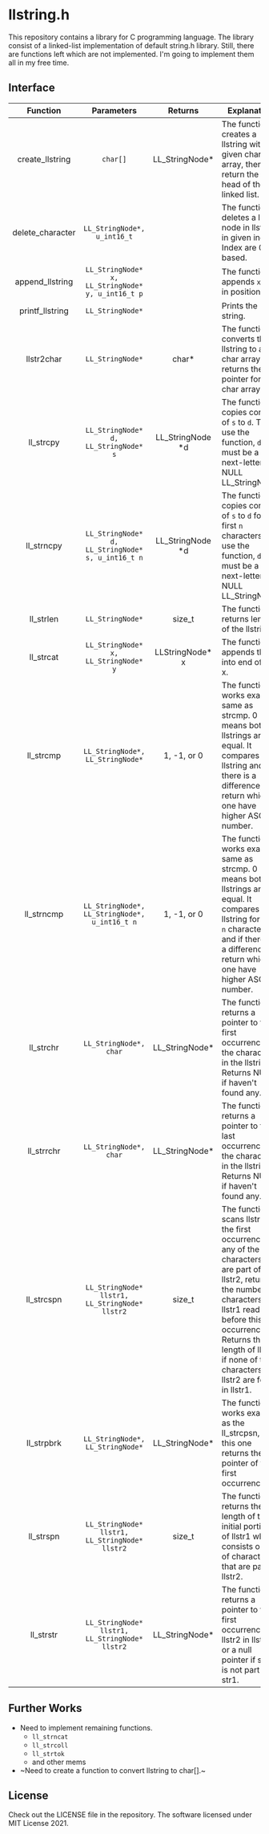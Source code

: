 # llstring.h
This repository contains a library for C programming language. The library consist of a linked-list implementation of default string.h library. Still, there are functions left which are not implemented. I'm going to implement them all in my free time.


## Interface
| Function 	| Parameters 	| Returns 	| Explanation 	|
|:-:	|:-:	|:-:	|-	|
| create_llstring 	| `char[]` 	| LL_StringNode* 	| The function creates a llstring with given char array, then return the head of the linked list. 	|
| delete_character 	| `LL_StringNode*, u_int16_t` 	|  	| The function deletes a ll-node in llstring in given index. Index are 0-based. 	|
| append_llstring 	| `LL_StringNode* x, LL_StringNode* y, u_int16_t p` 	|  	| The function appends `x` to `y` in position `p`. 	|
| printf_llstring | `LL_StringNode*` | | Prints the string.|
| llstr2char | `LL_StringNode*` | char* | The function converts the llstring to a char array and returns the pointer for that char array. |
| ll_strcpy | `LL_StringNode* d, LL_StringNode* s` | LL_StringNode *d | The function copies content of `s` to `d`. To use the function, `d` must be a next-letter-is-NULL LL_StringNode. |
| ll_strncpy | `LL_StringNode* d, LL_StringNode* s, u_int16_t n` | LL_StringNode *d | The function copies content of `s` to `d` for first `n` characters. To use the function, `d` must be a next-letter-is-NULL LL_StringNode. |
| ll_strlen | `LL_StringNode*` | size_t | The function returns length of the llstring. |
| ll_strcat | `LL_StringNode* x, LL_StringNode* y` | LLStringNode* x | The function appends the y into end of the x. |
| ll_strcmp | `LL_StringNode*, LL_StringNode*` | 1, -1, or 0 | The function works exactly same as strcmp. 0 means both llstrings are equal. It compares two llstring and if there is a difference, return which one have higher ASCII number. | 
| ll_strncmp | `LL_StringNode*, LL_StringNode*, u_int16_t n` | 1, -1, or 0 |  The function works exactly same as strcmp. 0 means both llstrings are equal. It compares two llstring for first `n` characters and if there is a difference, return which one have higher ASCII number. |
| ll_strchr | `LL_StringNode*, char` | LL_StringNode* |  The function returns a pointer to the first occurrence of the character in the llstring. Returns NULL if haven't found any. |
| ll_strrchr | `LL_StringNode*, char` | LL_StringNode* |  The function returns a pointer to the last occurrence of the character in the llstring. Returns NULL if haven't found any. |
| ll_strcspn | `LL_StringNode* llstr1, LL_StringNode* llstr2` | size_t | The function scans llstr1 for the first occurrence of any of the characters that are part of llstr2, returning the number of characters of llstr1 read before this first occurrence. Returns the length of llstr1 if none of the characters of llstr2 are found in llstr1. |
| ll_strpbrk | `LL_StringNode*, LL_StringNode*` | LL_StringNode* | The function works exactly as the ll_strcpsn, but this one returns the pointer of the first occurrence. |
| ll_strspn | `LL_StringNode* llstr1, LL_StringNode* llstr2` | size_t | The function returns the length of the initial portion of llstr1 which consists only of characters that are part of llstr2. |
| ll_strstr | `LL_StringNode* llstr1, LL_StringNode* llstr2` | LL_StringNode* |  The function returns a pointer to the first occurrence of llstr2 in llstr1, or a null pointer if str2 is not part of str1. |

## Further Works
* Need to implement remaining functions.
  * `ll_strncat`
  * `ll_strcoll`
  * `ll_strtok`
  * and other mems
* ~Need to create a function to convert llstring to char[].~

## License
Check out the LICENSE file in the repository. The software licensed under MIT License 2021.
